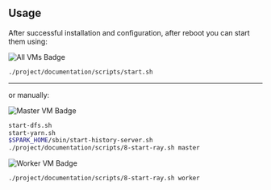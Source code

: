 ## Usage

After successful installation and configuration, after reboot you can start them using:

![All VMs Badge](https://img.shields.io/badge/VM-All-ff5733)
```bash
./project/documentation/scripts/start.sh
```






<hr>
or manually:

![Master VM Badge](https://img.shields.io/badge/VM-Master-f59542)
```bash
start-dfs.sh
start-yarn.sh
$SPARK_HOME/sbin/start-history-server.sh
./project/documentation/scripts/8-start-ray.sh master
```

![Worker VM Badge](https://img.shields.io/badge/VM-Worker-f5dd42)
```bash
./project/documentation/scripts/8-start-ray.sh worker
```
